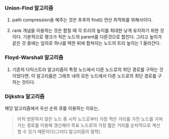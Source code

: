 ### Union-Find 알고리즘

1. path compression을 해주는 것은 추후의 find() 연산 최적화를 위해서이다.

2. rank 개념을 이용하는 것은 합칠 때 각 트리의 높이를 최대한 낮게 유지하기 위한 것이다. 기본적으로 랭크가 작은 노드의 parent를 다른것으로 합친다. 그리고 높이가 같은 것 중에는 임의로 하나를 택한 뒤에 합쳐지는 노드의 트리 높이는 1 올라간다.

### Floyd-Warshall 알고리즘

1. 기존의 다익스트라 알고리즘이 특정 노드에서 다른 노드로의 최단 경로를 구하는 것이었다면, 이 알고리즘은 그래프 내의 모든 노드에서 다른 노드로의 최단 경로를 구하는 것이다.

### Dijkstra 알고리즘

해당 알고리즘에서 우선 순위 큐를 이용하는 이유는,

> 아직 방문하지 않은 노드 중 시작 노드로부터 가장 적은 거리를 가진 노드를 거쳐가는 경로를 이용해 갱신해야 목표 노드로의 가장 짧은 거리를 순차적으로 계산할 수 있기 때문이다(그리디 알고리즘의 철학).
